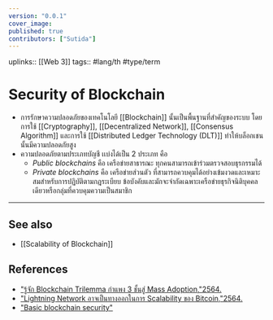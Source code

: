 ```yaml
---
version: "0.0.1"
cover_image:
published: true
contributors: ["Sutida"]
---
```

uplinks:: [[Web 3]]
tags:: #lang/th #type/term

# Security of Blockchain
- การรักษาความปลอดภัยของเทคโนโลยี [[Blockchain]] นั้นเป็นพื้นฐานที่สำคัญของระบบ โดยการใช้ [[Cryptography]], [[Decentralized Network]], [[Consensus Algorithm]] และการใช้ [[Distributed Ledger Technology (DLT)]] ทำให้บล็อกเชนนั้นมีความปลอดภัยสูง 
- ความปลอดภัยตามประเภทบัญชี เเบ่งได้เป็น 2 ประเภท คือ
	- *Public blockchains* คือ เครือข่ายสาธารณะ ทุกคนสามารถเข้าร่วมตรวจสอบธุรกรรมได้
	- *Private blockchains* คือ เครือข่ายส่วนตัว ที่สามารถควบคุมได้อย่างเข้มงวดและเหมาะสมสำหรับการปฏิบัติตามกฎระเบียบ ข้อบังคับและมักจะจำกัดเฉพาะเครือข่ายธุรกิจนิติบุคคลเดียวหรือกลุ่มที่ควบคุมความเป็นสมาชิก

---
## See also
- [[Scalability of Blockchain]]
## References
- ["รู้จัก Blockchain Trilemma กำแพง 3 ชั้นสู่ Mass Adoption,"2564.](https://www.finnomena.com/bitkub/blockchain-trilemma/)
- ["Lightning Network อาจเป็นทางออกในการ Scalability ของ Bitcoin,"2564.](https://www.blockdit.com/posts/61964330e8655f0d7e1cbc47)
- ["Basic blockchain security"](https://www.ibm.com/topics/blockchain-security#:~:text=Basic%20blockchain%20security,-Blockchain%20technology%20produces&text=Each%20new%20block%20connects%20to,transaction%20is%20true%20and%20correct)

